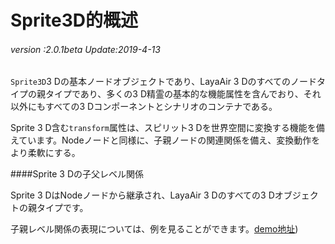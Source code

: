 # Sprite3D的概述

###### *version :2.0.1beta   Update:2019-4-13*

`Sprite3D`3 Dの基本ノードオブジェクトであり、LayaAir 3 Dのすべてのノードタイプの親タイプであり、多くの3 D精霊の基本的な機能属性を含んでおり、それ以外にもすべての3 Dコンポーネントとシナリオのコンテナである。

Sprite 3 D含む`transform`属性は、スピリット3 Dを世界空間に変換する機能を備えています。Nodeノードと同様に、子親ノードの関連関係を備え、変換動作をより柔軟にする。

####Sprite 3 Dの子父レベル関係

Sprite 3 DはNodeノードから継承され、LayaAir 3 Dのすべての3 Dオブジェクトの親タイプです。

子親レベル関係の表現については、例を見ることができます。[demo地址](https://layaair.ldc.layabox.com/demo2/?language=ch&category=3d&group=Sprite3D&name=Sprite3DParent))